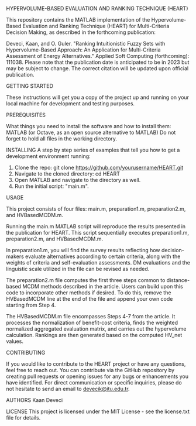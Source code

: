HYPERVOLUME-BASED EVALUATION AND RANKING TECHNIQUE (HEART)

This repository contains the MATLAB implementation of the Hypervolume-Based Evaluation and Ranking Technique (HEART) for Multi-Criteria Decision Making, as described in the forthcoming publication:

Deveci, Kaan, and O. Guler. "Ranking Intuitionistic Fuzzy Sets with Hypervolume-Based Approach: An Application for Multi-Criteria Assessment of Energy Alternatives." Applied Soft Computing (forthcoming): 111038.
Please note that the publication date is anticipated to be in 2023 but may be subject to change. 
The correct citation will be updated upon official publication.

GETTING STARTED

These instructions will get you a copy of the project up and running on your local machine for development and testing purposes.

PREREQUISITES

What things you need to install the software and how to install them:
MATLAB (or Octave, as an open source alternative to MATLAB)
Do not forget to hold all files in the working directory.

INSTALLING
A step by step series of examples that tell you how to get a development environment running:
1. Clone the repo: git clone https://github.com/yourusername/HEART.git
2. Navigate to the cloned directory: cd HEART
3. Open MATLAB and navigate to the directory as well.
4. Run the initial script: "main.m".

USAGE

This project consists of four files: main.m, preparation1.m, preparation2.m, and HVBasedMCDM.m.

Running the main.m MATLAB script will reproduce the results presented in the publication for HEART. This script sequentially executes preparation1.m, preparation2.m, and HVBasedMCDM.m.

In preparation1.m, you will find the survey results reflecting how decision-makers evaluate alternatives according to certain criteria, along with the weights of criteria and self-evaluation assessments. DM evaluations and the linguistic scale utilized in the file can be revised as needed.

The preparation2.m file computes the first three steps common to distance-based MCDM methods described in the article. Users can build upon this code to incorporate other methods if desired. To do this, remove the HVBasedMCDM line at the end of the file and append your own code starting from Step 4.

The HVBasedMCDM.m file encompasses Steps 4-7 from the article. It processes the normalization of benefit-cost criteria, finds the weighted normalized aggregated evaluation matrix, and carries out the hypervolume calculation. Rankings are then generated based on the computed HV_net values.

CONTRIBUTING

If you would like to contribute to the HEART project or have any questions, feel free to reach out. You can contribute via the GitHub repository by creating pull requests or opening issues for any bugs or enhancements you have identified. For direct communication or specific inquiries, please do not hesitate to send an email to devecik@itu.edu.tr.

AUTHORS
Kaan Deveci

LICENSE
This project is licensed under the MIT License - see the license.txt file for details.
